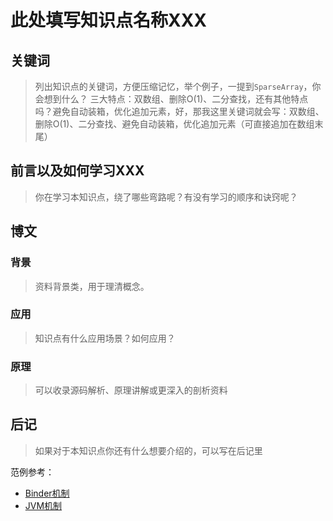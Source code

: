 # 此处填写知识点名称XXX

## 关键词

> 列出知识点的关键词，方便压缩记忆，举个例子，一提到`SparseArray`，你会想到什么？
三大特点：双数组、删除O(1)、二分查找，还有其他特点吗？避免自动装箱，优化追加元素，好，那我这里关键词就会写：双数组、删除O(1)、二分查找、避免自动装箱，优化追加元素（可直接追加在数组末尾）
 
## 前言以及如何学习XXX

> 你在学习本知识点，绕了哪些弯路呢？有没有学习的顺序和诀窍呢？

## 博文

### 背景

> 资料背景类，用于理清概念。

### 应用

> 知识点有什么应用场景？如何应用？

### 原理

> 可以收录源码解析、原理讲解或更深入的剖析资料

## 后记

> 如果对于本知识点你还有什么想要介绍的，可以写在后记里

范例参考：
- [Binder机制](https://feelschaotic.gitbook.io/android-knowledge-system/wu-chang-jian-ji-zhi/binder-ji-zhi#ying-yong-ceng)
- [JVM机制](https://feelschaotic.gitbook.io/android-knowledge-system/liu-ji-chu-neng-li/xu-ni-ji#qian-yan-yi-ji-ru-he-xue-xi-jvm)
